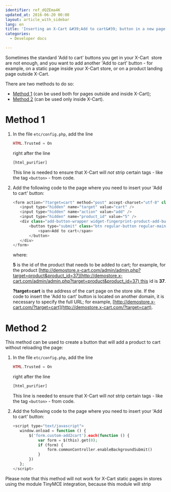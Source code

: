 ```yaml
---
identifier: ref_dQZEma4K
updated_at: 2016-06-20 00:00
layout: article_with_sidebar
lang: en
title: 'Inserting an X-Cart &#39;Add to cart&#39; button in a new page'
categories:
  - Developer docs

---
```



Sometimes the standard 'Add to cart' buttons you get in your X-Cart  store are not enough, and you want to add another 'Add to cart' button - for example, on a static page inside your X-Cart store, or on a product landing page outside X-Cart.

There are two methods to do so:

*   [Method 1](#method-1) (can be used both for pages outside and inside X-Cart);
*   [Method 2](#method-2) (can be used only inside X-Cart).

# Method 1

1.  In the file `etc/config.php`, add the line

    ```php
    HTML.Trusted = On
    ```

    right after the line 

    ```php
    [html_purifier]
    ```

    This line is needed to ensure that X-Cart will _not_ strip certain tags - like the tag `<button>` - from code.

2.  Add the following code to the page where you need to insert your 'Add to cart' button:

    ```php
    <form action="?target=cart" method="post" accept-charset="utf-8" class="custom-add2cart">
       <input type="hidden" name="target" value="cart" />
       <input type="hidden" name="action" value="add" />
       <input type="hidden" name="product_id" value="5" />
       <div class="add-button-wrapper widget-fingerprint-product-add-button">
           <button type="submit" class="btn regular-button regular-main-button add2cart submit">
               <span>Add to cart</span>
           </button>
       </div>
    </form>
    ```

    where:

    **5** is the id of the product that needs to be added to cart; for example, for the product [http://demostore.x-cart.com/admin/admin.php?target=product&product_id=37](http://demostore.x-cart.com/admin/admin.php?target=product&product_id=37) this id is **37**.

    **?target=cart** is the address of the cart page on the store site. If the code to insert the 'Add to cart' button is located on another domain, it is necessary to specify the full URL; for example, [http://demostore.x-cart.com/?target=cart](http://demostore.x-cart.com/?target=cart).

# Method 2

This method can be used to create a button that will add a product to cart without reloading the page:

1.  In the file `etc/config.php`, add the line

    ```php
    HTML.Trusted = On
    ```

    right after the line 

    ```php
    [html_purifier]
    ```

    This line is needed to ensure that X-Cart will _not_ strip certain tags - like the tag `<button>` - from code.

2.  Add the following code to the page where you need to insert your 'Add to cart' button:

    ```php
    <script type="text/javascript">
       window.onload = function () {
           $('form.custom-add2cart').each(function () {
               var form = $(this).get(0);
               if (form) {
                   form.commonController.enableBackgroundSubmit()
               }
           })
       };
    </script>
    ```

Please note that this method will not work for X-Cart static pages in stores using the module TinyMCE integration, because this module will strip <script> from code. Also note that this method will not work for pages located on other sites outside X-Cart.
